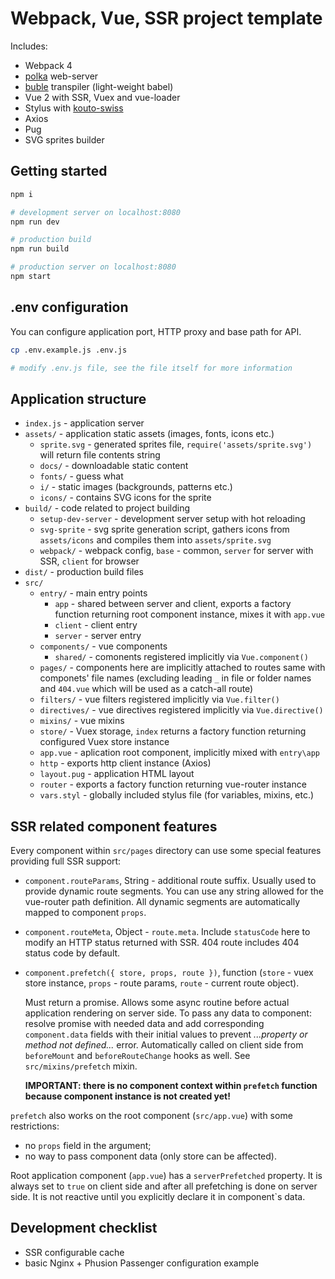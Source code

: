 # Webpack, Vue, SSR project template

Includes:

* Webpack 4
* [polka](https://github.com/lukeed/polka) web-server
* [buble](https://github.com/Rich-Harris/buble) transpiler (light-weight babel)
* Vue 2 with SSR, Vuex and vue-loader
* Stylus with [kouto-swiss](http://kouto-swiss.io/)
* Axios
* Pug
* SVG sprites builder

## Getting started

```bash
npm i

# development server on localhost:8080
npm run dev

# production build
npm run build

# production server on localhost:8080
npm start
```

## .env configuration

You can configure application port, HTTP proxy and base path for API.

```bash
cp .env.example.js .env.js

# modify .env.js file, see the file itself for more information
```

## Application structure

* `index.js` - application server
* `assets/` - application static assets (images, fonts, icons etc.)
	* `sprite.svg` - generated sprites file, `require('assets/sprite.svg')` will return file contents string
	* `docs/` - downloadable static content
	* `fonts/` - guess what
	* `i/` - static images (backgrounds, patterns etc.)
	* `icons/` - contains SVG icons for the sprite
* `build/` - code related to project building
	* `setup-dev-server` - development server setup with hot reloading
	* `svg-sprite` - svg sprite generation script, gathers icons from `assets/icons` and compiles them into `assets/sprite.svg`
	* `webpack/` - webpack config, `base` - common, `server` for server with SSR, `client` for browser
* `dist/` - production build files
* `src/`
	* `entry/` - main entry points
		* `app` - shared between server and client, exports a factory function returning root component instance, mixes it with `app.vue`
		* `client` - client entry
		* `server` - server entry
	* `components/` - vue components
		* `shared/` - comonents registered implicitly via `Vue.component()`
	* `pages/` - components here are implicitly attached to routes same with componets\' file names
		(excluding leading `_` in file or folder names and `404.vue` which will be used as a catch-all route)
	* `filters/` - vue filters registered implicitly via `Vue.filter()`
	* `directives/` - vue directives registered implicitly via `Vue.directive()`
	* `mixins/` - vue mixins
	* `store/` - Vuex storage, `index` returns a factory function returning configured Vuex store instance
	* `app.vue` - aplication root component, implicitly mixed with `entry\app`
	* `http` - exports http client instance (Axios)
	* `layout.pug` - application HTML layout
	* `router` - exports a factory function returning vue-router instance
	* `vars.styl` - globally included stylus file (for variables, mixins, etc.)

## SSR related component features

Every component within `src/pages` directory can use some special features providing full SSR support:

* `component.routeParams`, String - additional route suffix. Usually used to provide dynamic route segments.
	You can use any string allowed for the vue-router path definition. All dynamic segments are automatically mapped
	to component `props`.
* `component.routeMeta`, Object - `route.meta`. Include `statusCode` here to modify an HTTP status returned with SSR.
	404 route includes 404 status code by default.
* `component.prefetch({ store, props, route })`, function
	(`store` - vuex store instance, `props` - route params, `route` - current route object).
	
	Must return a promise. Allows some async routine before actual application rendering on server side.
	To pass any data to component: resolve promise with needed data and add corresponding `component.data` fields with
	their initial values to prevent *...property or method not defined...* error.
	Automatically called on client side from `beforeMount` and `beforeRouteChange` hooks as well.
	See `src/mixins/prefetch` mixin.

	**IMPORTANT: there is no component context within `prefetch` function because component instance is not created yet!**

`prefetch` also works on the root component (`src/app.vue`) with some restrictions:

* no `props` field in the argument;
* no way to pass component data (only store can be affected).

Root application component (`app.vue`) has a `serverPrefetched` property.
It is always set to `true` on client side and after all prefetching is done on server side.
It is not reactive until you explicitly declare it in component`s data.

## Development checklist

* SSR configurable cache
* basic Nginx + Phusion Passenger configuration example
